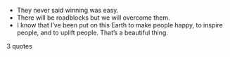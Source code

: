  - They never said winning was easy.
 - There will be roadblocks but we will overcome them.
 - I know that I’ve been put on this Earth to make people happy, to inspire people, and to uplift people. That’s a beautiful thing.

3 quotes